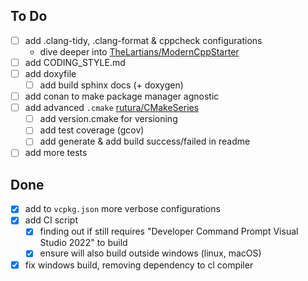 ## To Do
- [ ] add .clang-tidy, .clang-format & cppcheck configurations
	- dive deeper into [TheLartians/ModernCppStarter](https://github.com/TheLartians/ModernCppStarter)
- [ ] add CODING_STYLE.md
- [ ] add doxyfile
	- [ ] add build sphinx docs (+ doxygen)	
- [ ] add conan to make package manager agnostic
- [ ] add advanced `.cmake` [rutura/CMakeSeries](https://github.com/rutura/CMakeSeries/tree/main/Ep034/rooster/cmake)
	- [ ] add version.cmake for versioning
	- [ ] add test coverage (gcov)
	- [ ] add generate & add build success/failed in readme
- [ ] add more tests

## Done
- [x] add to `vcpkg.json` more verbose configurations
- [x] add CI script
	- [x] finding out if still requires "Developer Command Prompt Visual Studio 2022" to build
	- [x] ensure will also build outside windows (linux, macOS)
- [x] fix windows build, removing dependency to cl compiler